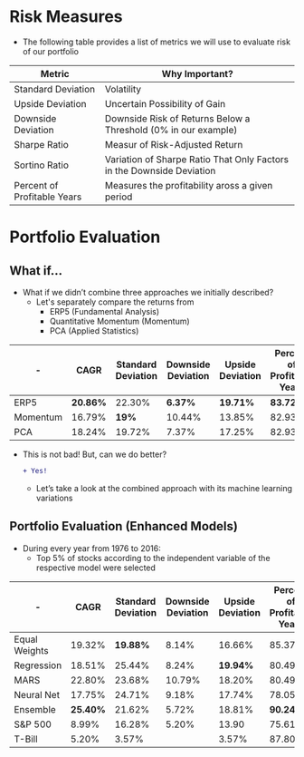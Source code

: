# Risk Measures

* The following table provides a list of metrics we will use to evaluate risk of our portfolio

| Metric | Why Important? |
| ------ | -------------- |
| Standard Deviation | Volatility |
| Upside Deviation | Uncertain Possibility of Gain |
| Downside Deviation | Downside Risk of Returns Below a Threshold (0% in our example) |
| Sharpe Ratio | Measur of Risk-Adjusted Return |
| Sortino Ratio | Variation of Sharpe Ratio That Only Factors in the Downside Deviation |
| Percent of Profitable Years | Measures the profitability aross a given period |

# Portfolio Evaluation

## What if...

* What if we didn’t combine three approaches we initially described?
  * Let's separately compare the returns from
    * ERP5 (Fundamental Analysis)
    * Quantitative Momentum (Momentum)
    * PCA (Applied Statistics)
    
| - | CAGR | Standard Deviation | Downside Deviation | Upside Deviation | Percent of Profitable Years | Sharpe Ratio | Sortino Ratio |
| - | ---- | ------------------ | ------------------ | ---------------- | --------------------------- | ------------ | ------------- |
| ERP5 | **20.86%** | 22.30% | **6.37%** | **19.71%** | **83.72%** | **0.7** | **2.44** |
| Momentum | 16.79% | **19%** | 10.44% | 13.85% | 82.93% | 0.61 | 1.11 |
| PCA | 18.24% | 19.72% | 7.37% | 17.25% | 82.93% | 0.66 | 1.77 |

* This is not bad! But, can we do better?
  ```diff 
  + Yes! 
  ```
  * Let’s take a look at the combined approach with its machine learning variations

## Portfolio Evaluation (Enhanced Models)

* During every year from 1976 to 2016:
  * Top 5% of stocks according to the independent variable of the respective model were selected

| - | CAGR | Standard Deviation | Downside Deviation | Upside Deviation | Percent of Profitable Years | Sharpe Ratio | Sortino Ratio |
| - | ---- | ------------------ | ------------------ | ---------------- | --------------------------- | ------------ | ------------- |
| Equal Weights | 19.32% | **19.88%** | 8.14% | 16.66% | 85.37% | 0.71 | 1.73 |
| Regression | 18.51% | 25.44% | 8.24% | **19.94%** | 80.49% | 0.52 | 1.62 |
| MARS | 22.80% | 23.68% | 10.79% | 18.20% | 80.49% | 0.74 | 1.63 |
| Neural Net | 17.75% | 24.71% | 9.18% | 17.74% | 78.05% | 0.51 | 1.37 |
| Ensemble | **25.40%** | 21.62% | 5.72% | 18.81% | **90.24%** | **0.93** | **3.35** |
| S&P 500 | 8.99% | 16.28% | 5.20% | 13.90 | 75.61% | 0.23 | 0.73 |
| T-Bill | 5.20% | 3.57% |  | 3.57% | 87.80% |  |  |
